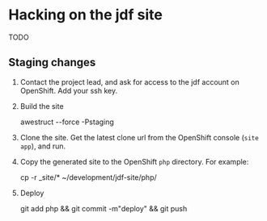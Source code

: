 Hacking on the jdf site
=======================

TODO

Staging changes
---------------

1. Contact the project lead, and ask for access to the jdf account on OpenShift. Add your ssh key.
2. Build the site

    awestruct --force -Pstaging
3. Clone the site. Get the latest clone url from the OpenShift console (`site app`), and run.
4. Copy the generated site to the OpenShift `php` directory. For example:

    cp -r _site/* ~/development/jdf-site/php/
5. Deploy

    git add php && git commit -m"deploy" && git push
